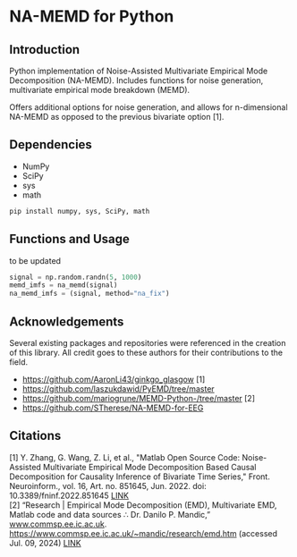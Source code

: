 # NA-MEMD for Python


## Introduction
Python implementation of Noise-Assisted Multivariate Empirical Mode Decomposition (NA-MEMD). Includes functions for noise generation, multivariate empirical mode breakdown (MEMD).  
  
Offers additional options for noise generation, and allows for n-dimensional NA-MEMD as opposed to the previous bivariate option [1].


## Dependencies 
- NumPy
- SciPy  
- sys
- math

```bash
pip install numpy, sys, SciPy, math
```


## Functions and Usage  
to be updated
```python
signal = np.random.randn(5, 1000)
memd_imfs = na_memd(signal)
na_memd_imfs = (signal, method="na_fix")

```


## Acknowledgements
Several existing packages and repositories were referenced in the creation of this library. All credit goes to these authors for their contributions to the field.
* https://github.com/AaronLi43/ginkgo_glasgow [1]
* https://github.com/laszukdawid/PyEMD/tree/master
* https://github.com/mariogrune/MEMD-Python-/tree/master [2]
* https://github.com/STherese/NA-MEMD-for-EEG


## Citations
[1] Y. Zhang, G. Wang, Z. Li, et al., "Matlab Open Source Code: Noise-Assisted Multivariate Empirical Mode Decomposition Based Causal Decomposition for Causality Inference of Bivariate Time Series," Front. Neuroinform., vol. 16, Art. no. 851645, Jun. 2022. doi: 10.3389/fninf.2022.851645  [LINK](https://www.ncbi.nlm.nih.gov/pmc/articles/PMC9243260/)  
[2] “Research | Empirical Mode Decomposition (EMD), Multivariate EMD, Matlab code and data sources ∴ Dr. Danilo P. Mandic,” www.commsp.ee.ic.ac.uk. https://www.commsp.ee.ic.ac.uk/~mandic/research/emd.htm (accessed Jul. 09, 2024)  [LINK](https://www.commsp.ee.ic.ac.uk/~mandic/research/emd.htm)
‌



